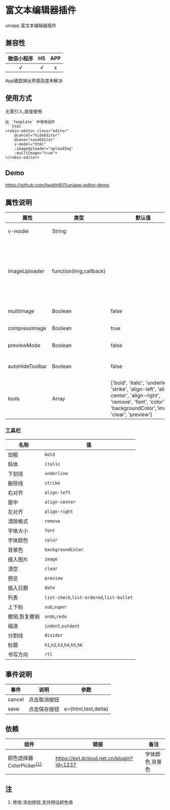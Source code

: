 # 富文本编辑器插件
uniapp 富文本编辑器插件

## 兼容性
|微信小程序|H5|APP|
|:--:|:--:|:--:|
|√|√ |x|

App键盘弹出界面高度未解决

## 使用方式
无需引入,直接使用

```
在 `template` 中使用组件
```html
<robin-editor class="editor" 
    @cancel="hideEditor" 
    @save="saveEditor" 
    v-model="html"
    :imageUploader="uploadImg" 
    :muiltImage="true">
</robin-editor>
```

## Demo
https://github.com/health901/uniapp-editor-demo

## 属性说明
|属性|类型|默认值|说明|
|--|--|--|--|
|v-model|String| |富文本,双向绑定|
|imageUploader|function(img,callback)| |上传图片处理函数 接受参数 img:本地图片地址,callback:上传成功回调传入图片链接|
|muiltImage|Boolean|false|是否支持多图上传|
|compressImage|Boolean|true|图片上传是否压缩|
|previewMode|Boolean|false|预览模式,不可编辑|
|autoHideToolbar|Boolean|false|失去焦点时自动隐藏工具栏|
|tools|Array|['bold', 'italic', 'underline', 'strike', 'align-left', 'align-center', 'align-right', 'remove', 'font', 'color', 'backgroundColor','image', 'clear', 'preview']|工具栏|

### 工具栏
|名称|值|
|--|--|
|加粗|`bold`|
|斜体|`italic`|
|下划线|`underline`|
|删除线|`strike`|
|右对齐|`align-left`|
|居中|`align-center`|
|左对齐|`align-right`|
|清除格式|`remove`|
|字体大小|`font`|
|字体颜色|`color`|
|背景色|`backgroundColor`|
|插入图片|`image`|
|清空|`clear`|
|预览|`preview`|
|插入日期|`date`|
|列表|`list-check`,`list-ordered`,`list-bullet`|
|上下标|`sub`,`super`|
|撤销,恢复撤销|`undo`,`redo`|
|缩进|`indent`,`outdent`|
|分割线|`divider`|
|标题|`h1`,`h2`,`h3`,`h4`,`h5`,`h6`|
|书写方向|`rtl`|

## 事件说明
|事件|说明|参数|
|--|--|--|
|cancel|点击取消按钮|
|save|点击保存按钮|e={html,text,delta}|

## 依赖
|组件|链接|备注|
|---|--|--|
|颜色选择器ColorPicker<sup>[[1]](#注)</sup>|https://ext.dcloud.net.cn/plugin?id=1237|字体颜色,背景色|


## 注
1. 修改:添加按钮,支持预设颜色值
